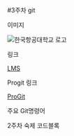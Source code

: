 #3주차 git

이미지

![한국항공대학교 로고](./2023_OSS/w3/kau.jpg)

링크

[LMS](https://lms.kau.ac.kr/login.php)

Progit 링크

[ProGit](https://github.com/progit)

주요 Git명령어



2주차 숙제 코드블록
